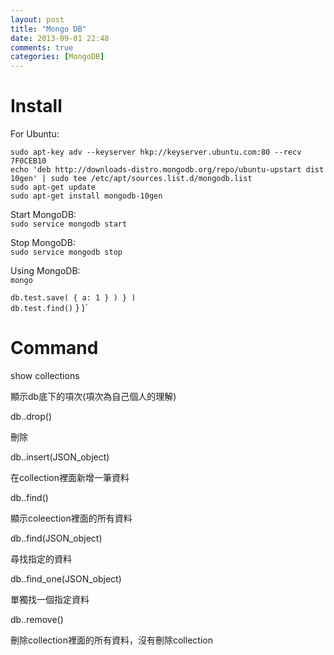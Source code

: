 ```yaml
---
layout: post
title: "Mongo DB"
date: 2013-09-01 22:48
comments: true
categories: [MongoDB]
---
```


# Install

For Ubuntu:  

`sudo apt-key adv --keyserver hkp://keyserver.ubuntu.com:80 --recv 7F0CEB10`  
`echo 'deb http://downloads-distro.mongodb.org/repo/ubuntu-upstart dist 10gen' | sudo tee /etc/apt/sources.list.d/mongodb.list`  
`sudo apt-get update`  
`sudo apt-get install mongodb-10gen`  

Start MongoDB:  
`sudo service mongodb start`  
  
Stop MongoDB:  
`sudo service mongodb stop`  
  
Using MongoDB:  
`mongo`  
  
  `db.test.save( { a: 1 } ) } )`  
  `db.test.find()` } )`  

# Command

show collections  

   顯示db底下的項次(項次為自己個人的理解)  

db.<collection>.drop()  

   刪除<collection>  

db.<collection>.insert(JSON_object)  

   在collection裡面新增一筆資料  

db.<collection>.find()  

   顯示coleection裡面的所有資料   

db.<collection>.find(JSON_object)  

   尋找指定的資料

db.<collection>.find_one(JSON_object)  

   單獨找一個指定資料  

db.<collection>.remove()  

   刪除collection裡面的所有資料，沒有刪除collection  
